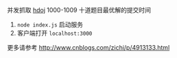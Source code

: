 并发抓取 [hdoj](http://acm.hdu.edu.cn/) 1000-1009 十道题目最优解的提交时间

1. `node index.js` 启动服务
2. 客户端打开 `localhost:3000`

更多请参考 <http://www.cnblogs.com/zichi/p/4913133.html>